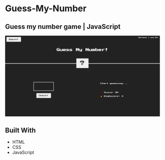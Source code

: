 # Guess-My-Number

## Guess my number game | JavaScript

![screenshot](./img/Screenshot_1.png)

## Built With

- HTML
- CSS
- JavaScript
